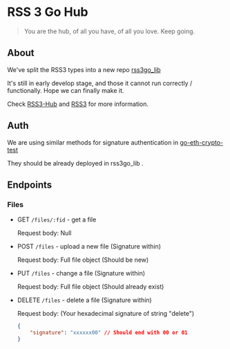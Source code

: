 # RSS 3 Go Hub

> You are the hub, of all you have, of all you love.
> Keep going.

## About

We've split the RSS3 types into a new repo [rss3go_lib](https://github.com/nyawork/rss3go_lib)

It's still in early develop stage, and those it cannot run correctly / functionally. Hope we can finally make it.

Check [RSS3-Hub](https://github.com/NaturalSelectionLabs/RSS3-Hub/) and [RSS3](https://rss3.io/) for more information.

## Auth

We are using similar methods for signature authentication in [go-eth-crypto-test](https://github.com/nyawork/go-eth-crypto-test)

They should be already deployed in rss3go_lib .

## Endpoints

### Files

- GET `/files/:fid` - get a file
  
  Request body: Null

- POST `/files` - upload a new file (Signature within)

  Request body: Full file object (Should be new)

- PUT `/files` - change a file (Signature within)

  Request body: Full file object (Should already exist)

- DELETE `/files` - delete a file (Signature within)

  Request body: (Your hexadecimal signature of string "delete")

    ``` json
    {
        "signature": "xxxxxx00" // Should end with 00 or 01
    }
    ```
